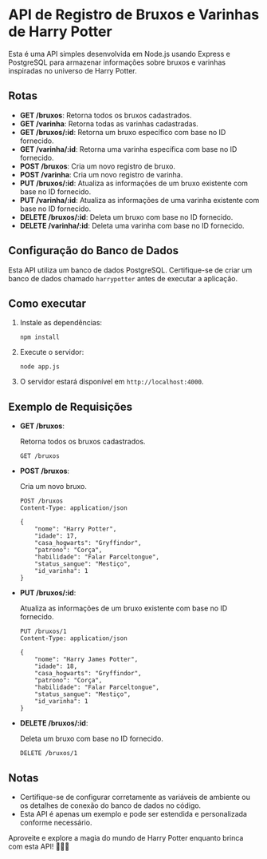 # API de Registro de Bruxos e Varinhas de Harry Potter

Esta é uma API simples desenvolvida em Node.js usando Express e PostgreSQL para armazenar informações sobre bruxos e varinhas inspiradas no universo de Harry Potter.

## Rotas

- **GET /bruxos**: Retorna todos os bruxos cadastrados.
- **GET /varinha**: Retorna todas as varinhas cadastradas.
- **GET /bruxos/:id**: Retorna um bruxo específico com base no ID fornecido.
- **GET /varinha/:id**: Retorna uma varinha específica com base no ID fornecido.
- **POST /bruxos**: Cria um novo registro de bruxo.
- **POST /varinha**: Cria um novo registro de varinha.
- **PUT /bruxos/:id**: Atualiza as informações de um bruxo existente com base no ID fornecido.
- **PUT /varinha/:id**: Atualiza as informações de uma varinha existente com base no ID fornecido.
- **DELETE /bruxos/:id**: Deleta um bruxo com base no ID fornecido.
- **DELETE /varinha/:id**: Deleta uma varinha com base no ID fornecido.

## Configuração do Banco de Dados

Esta API utiliza um banco de dados PostgreSQL. Certifique-se de criar um banco de dados chamado `harrypotter` antes de executar a aplicação. 

## Como executar

1. Instale as dependências:

   ```
   npm install
   ```

2. Execute o servidor:

   ```
   node app.js
   ```

3. O servidor estará disponível em `http://localhost:4000`.

## Exemplo de Requisições

- **GET /bruxos**:

  Retorna todos os bruxos cadastrados.

  ```http
  GET /bruxos
  ```

- **POST /bruxos**:

  Cria um novo bruxo.

  ```http
  POST /bruxos
  Content-Type: application/json

  {
      "nome": "Harry Potter",
      "idade": 17,
      "casa_hogwarts": "Gryffindor",
      "patrono": "Corça",
      "habilidade": "Falar Parceltongue",
      "status_sangue": "Mestiço",
      "id_varinha": 1
  }
  ```

- **PUT /bruxos/:id**:

  Atualiza as informações de um bruxo existente com base no ID fornecido.

  ```http
  PUT /bruxos/1
  Content-Type: application/json

  {
      "nome": "Harry James Potter",
      "idade": 18,
      "casa_hogwarts": "Gryffindor",
      "patrono": "Corça",
      "habilidade": "Falar Parceltongue",
      "status_sangue": "Mestiço",
      "id_varinha": 1
  }
  ```

- **DELETE /bruxos/:id**:

  Deleta um bruxo com base no ID fornecido.

  ```http
  DELETE /bruxos/1
  ```

## Notas

- Certifique-se de configurar corretamente as variáveis de ambiente ou os detalhes de conexão do banco de dados no código.
- Esta API é apenas um exemplo e pode ser estendida e personalizada conforme necessário.

Aproveite e explore a magia do mundo de Harry Potter enquanto brinca com esta API! 🧙‍♂️🔮
